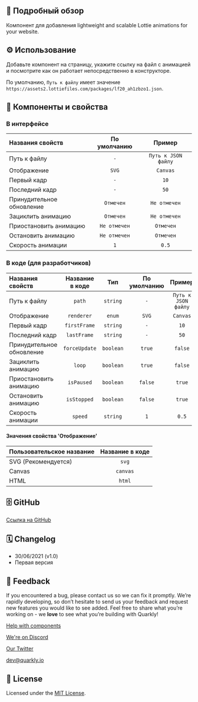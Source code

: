 ## 📖 Подробный обзор

Компонент для добавления lightweight and scalable Lottie animations for your website.

## ⚙️ Использование

Добавьте компонент на страницу, укажите ссылку на файл с анимацией и посмотрите как он работает непосредственно в конструкторе.

По умолчанию, `Путь к файлу` имеет значение `https://assets2.lottiefiles.com/packages/lf20_ah1zbzo1.json`.

## 🧩 Компоненты и свойства

### В интерфейсе

| Названия свойств          | По умолчанию |       Пример        |
| :------------------------ | :----------: | :-----------------: |
| Путь к файлу              |     `-`      | `Путь к JSON файлу` |
| Отображение               |    `SVG`     |      `Canvas`       |
| Первый кадр               |     `-`      |        `10`         |
| Последний кадр            |     `-`      |        `50`         |
| Принудительное обновление |  `Отмечен`   |    `Не отмечен`     |
| Зациклить анимацию        |  `Отмечен`   |    `Не отмечен`     |
| Приостановить анимацию    | `Не отмечен` |      `Отмечен`      |
| Остановить анимацию       | `Не отмечен` |      `Отмечен`      |
| Скорость анимации         |     `1`      |        `0.5`        |

### В коде (для разработчиков)

| Названия свойств          | Название в коде |    Тип    | По умолчанию |       Пример        |
| :------------------------ | :-------------: | :-------: | :----------: | :-----------------: |
| Путь к файлу              |     `path`      | `string`  |     `-`      | `Путь к JSON файлу` |
| Отображение               |   `renderer`    |  `enum`   |    `SVG`     |      `Canvas`       |
| Первый кадр               |  `firstFrame`   | `string`  |     `-`      |        `10`         |
| Последний кадр            |   `lastFrame`   | `string`  |     `-`      |        `50`         |
| Принудительное обновление |  `forceUpdate`  | `boolean` |    `true`    |       `false`       |
| Зациклить анимацию        |     `loop`      | `boolean` |    `true`    |       `false`       |
| Приостановить анимацию    |   `isPaused`    | `boolean` |   `false`    |       `true`        |
| Остановить анимацию       |   `isStopped`   | `boolean` |   `false`    |       `true`        |
| Скорость анимации         |     `speed`     | `string`  |     `1`      |        `0.5`        |

#### Значения свойства 'Отображение'

| Пользовательское название | Название в коде |
| :------------------------ | :-------------: |
| SVG (Рекомендуется)       |      `svg`      |
| Canvas                    |    `canvas`     |
| HTML                      |     `html`      |

## 🗄 GitHub

[Ссылка на GitHub](https://github.com/quarkly/community-kit/tree/master/src/Lottie)

## 🗓 Changelog

-   30/06/2021 (v1.0)
-   Первая версия

## 📮 Feedback

If you encountered a bug, please contact us so we can fix it promptly. We’re rapidly developing, so don’t hesitate to send us your feedback and request new features you would like to see added. Feel free to share what you’re working on - we **love** to see what you’re building with Quarkly!

[Help with components](https://community.quarkly.io/c/requests/11)

[We're on Discord](https://discord.gg/f9KhSMGX)

[Our Twitter](https://twitter.com/quarklyapp)

[dev@quarkly.io](mailto:dev@quarkly.io)

## 📝 License

Licensed under the [MIT License](./LICENSE).
